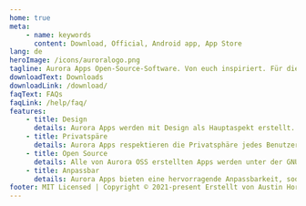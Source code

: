 ```yaml
---
home: true
meta:
    - name: keywords
      content: Download, Official, Android app, App Store
lang: de
heroImage: /icons/auroralogo.png
tagline: Aurora Apps Open-Source-Software. Von euch inspiriert. Für die Community gebaut.
downloadText: Downloads
downloadLink: /download/
faqText: FAQs
faqLink: /help/faq/
features:
    - title: Design
      details: Aurora Apps werden mit Design als Hauptaspekt erstellt. Alle unsere Apps bieten eine einzigartige und saubere, frisch aussehende Benutzeroberfläche. Wir befolgen alle Designrichtlinien, auch wenn diejenigen, die Richtlinien erstellt haben, dies nicht tun. :P
    - title: Privatspäre
      details: Aurora Apps respektieren die Privatsphäre jedes Benutzers und sammeln keinerlei personenbezogene Daten. Keine unserer Apps enthält Telemetriedienste oder Anzeigen. Wir glauben an einen transparenten Rahmen.
    - title: Open Source
      details: Alle von Aurora OSS erstellten Apps werden unter der GNU General Public License (GPLv.3.0) veröffentlicht. Was wir hinter der schönen Benutzeroberfläche tun, ist nicht verborgen. Sie können unseren Code jederzeit überprüfen. Wir sind offen für Vorschläge und Pull-Requests sind immer willkommen!
    - title: Anpassbar
      details: Aurora Apps bieten eine hervorragende Anpassbarkeit, sodass Benutzer die App an ihre ästhetischen Anforderungen anpassen können. Wechseln Sie automatisch zwischen den UI Hell & Dunkel (& Schwarz), sodass alle Nachteulen nice blind werden.
footer: MIT Licensed | Copyright © 2021-present Erstellt von Austin Hornhead mit ❤️
---
```

